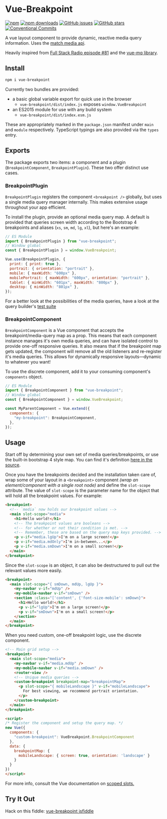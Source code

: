 # Vue-Breakpoint

[![npm](https://img.shields.io/npm/v/vue-breakpoint.svg?style=for-the-badge)](https://img.shields.io/npm/v/vue-breakpoint)
[![npm downloads](https://img.shields.io/npm/dt/vue-breakpoint.svg?style=for-the-badge)](https://www.npmjs.com/package/vue-breakpoint)
[![GitHub issues](https://img.shields.io/github/issues/alexsasharegan/vue-breakpoint.svg?style=for-the-badge)](https://github.com/alexsasharegan/vue-breakpoint/issues)
[![GitHub stars](https://img.shields.io/github/stars/alexsasharegan/vue-breakpoint.svg?style=for-the-badge)](https://github.com/alexsasharegan/vue-breakpoint/stargazers)
[![Conventional Commits](https://img.shields.io/badge/Conventional%20Commits-1.0.0-yellow.svg?style=for-the-badge)](https://conventionalcommits.org)

A vue layout component to provide dynamic, reactive media query information.
Uses the
[match media api](https://developer.mozilla.org/en-US/docs/Web/API/Window/matchMedia).

Heavily inspired from
[Full Stack Radio episode #81](http://www.fullstackradio.com/81) and the
[vue-mq library](https://github.com/AlexandreBonaventure/vue-mq).

## Install

```sh
npm i vue-breakpoint
```

Currently two bundles are provided:

* a basic global variable export for quick use in the browser
  * `vue-breakpoint/dist/index.js` exposes `window.VueBreakpoint`
* an ES2015 module for use with any build system
  * `vue-breakpoint/dist/index.esm.js`

These are appropriately marked in the `package.json` manifest under `main` and
`module` respectively. TypeScript typings are also provided via the `types`
entry.

## Exports

The package exports two items: a component and a plugin (`BreakpointComponent`,
`BreakpointPlugin`). These two offer distinct use cases.

### BreakpointPlugin

`BreakpointPlugin` registers the component `<breakpoint />` globally, but uses a
single media query manager internally. This makes extensive usage throughout
your app efficient.

To install the plugin, provide an optional media query map. A default is
provided that queries screen width according to the Bootstrap 4 breakpoints and
aliases (`xs`, `sm`, `md`, `lg`, `xl`), but here's an example:

```js
// ES Module
import { BreakpointPlugin } from "vue-breakpoint";
// Window global
const { BreakpointPlugin } = window.VueBreakpoint;

Vue.use(BreakpointPlugin, {
  print: { print: true },
  portrait: { orientation: "portrait" },
  mobile: { maxWidth: "600px" },
  mobilePortrait: { maxWidth: "600px", orientation: "portrait" },
  tablet: { minWidth: "601px", maxWidth: "800px" },
  desktop: { minWidth: "801px" },
});
```

For a better look at the possibilities of the media queries, have a look at the
query builder's [test suite](./src/core/toMQS.test.ts)

### BreakpointComponent

`BreakpointComponent` is a Vue component that accepts the breakpoint/media-query
map as a prop. This means that each component instance manages it's own media
queries, and can have isolated control to provide one-off responsive queries. It
also means that if the breakpoint map gets updated, the component will remove
all the old listeners and re-register it's media queries. This allows for
dynamically responsive layouts—dynamic to whatever you want!

To use the discrete component, add it to your consuming component's `components`
object.

```js
// ES Module
import { BreakpointComponent } from "vue-breakpoint";
// Window global
const { BreakpointComponent } = window.VueBreakpoint;

const MyParentComponent = Vue.extend({
  components: {
    "my-breakpoint": BreakpointComponent,
  },
});
```

## Usage

Start off by determining your own set of media queries/breakpoints, or use the
built-in bootstrap 4 style map. You can find it's definition
[here in the source](./src/components/breakpoint/mediaQueryMap.ts).

Once you have the breakpoints decided and the installation taken care of, wrap
some of your layout in a `<breakpoint>` component _(wrap an element/component
with a single root node)_ and define the `slot-scope` attribute. The value of
`slot-scope` is the parameter name for the object that will hold all the
breakpoint values. For example:

```html
<breakpoint>
  <!-- `media` now holds our breakpoint values -->
  <main slot-scope="media">
    <h1>Hello world!</h1>
    <!-- The breakpoint values are booleans -->
    <!-- for whether or not their condition is met. -->
    <!-- Remember, these are based on the query map keys provided. -->
    <p v-if="media.lgUp">I'm on a large screen!</p>
    <p v-if="media.mdOnly">I'm in-between...</p>
    <p v-if="media.smDown">I'm on a small screen!</p>
  </main>
</breakpoint>
```

Since the `slot-scope` is an object, it can also be destructured to pull out the
relevant values more easily.

```html
<breakpoint>
  <main slot-scope="{ smDown, mdUp, lgUp }">
    <my-navbar v-if="mdUp" />
    <my-mobile-navbar v-if="smDown" />
    <section :class="['content', {'font-size-mobile': smDown}">
      <h1>Hello world!</h1>
      <p v-if="lgUp">I'm on a large screen!</p>
      <p v-if="smDown">I'm on a small screen!</p>
    </section>
  </main>
</breakpoint>
```

When you need custom, one-off breakpoint logic, use the discrete component.

```html
<!-- Main grid setup -->
<breakpoint>
  <main slot-scope="media">
    <my-navbar v-if="media.mdUp" />
    <my-mobile-navbar v-if="media.smDown" />
    <router-view />
    <!-- Unique media queries -->
    <custom-breakpoint breakpoint-map="breakpointMap">
      <p slot-scope="{ mobileLandscape }" v-if="mobileLandscape">
        For best viewing, we recommend portrait orientation.
      </p>
    </custom-breakpoint>
  </main>
</breakpoint>

<script>
/* Register the component and setup the query map. */
new Vue({
  components: {
    "custom-breakpoint": VueBreakpoint.BreakpointComponent
  },
  data: {
    breakpointMap: {
      mobileLandscape: { screen: true, orientation: 'landscape' }
    }
  }
})
</script>
```

For more info, consult the Vue documentation on
[scoped slots.](https://vuejs.org/v2/guide/components.html#Scoped-Slots)

## Try It Out

Hack on this fiddle:
[vue-breakpoint jsfiddle](https://jsfiddle.net/alexsasharegan/wbrnvwca/)
